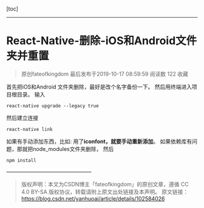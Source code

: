 [toc]



---

# React-Native-删除-iOS和Android文件夹并重置

> 原创fateofkingdom 最后发布于2019-10-17 08:59:59 阅读数 122  收藏

首先把iOS和Android 文件夹删除，最好是改个名字备份一下。
然后用终端进入项目根目录。
输入
```
react-native upgrade --legacy true
```
然后建立连接
```
react-native link
```
如果有手动添加东西，比如: 用了**iconfont，就要手动重新添加**。
如果依赖库有问题，那就把node_modules文件夹删除，
然后
```
npm install
```
————————————————
> 版权声明：本文为CSDN博主「fateofkingdom」的原创文章，遵循 CC 4.0 BY-SA 版权协议，转载请附上原文出处链接及本声明。
原文链接：https://blog.csdn.net/yanhuoai/article/details/102584026